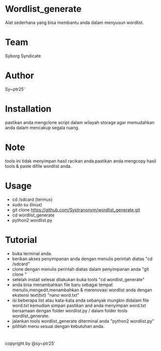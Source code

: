 # Wordlist_generate
Alat sederhana yang bisa membantu anda dalam menyusun wordlist.

# Team
 Syborg Syndicate
# Author 
 Sy~ptr25'
 
# Installation
pastikan anda mengclone script dalam wilayah storage
agar memudahkan anda dalam mencakup segala ruang.

# Note
tools ini tidak menyimpan hasil racikan anda.pastikan anda mengcopy hasil tools & paste difile wordlist anda.

# Usage
* cd /sdcard (termux)
* sudo su    (linux)
* git clone https://github.com/Syptranonym/wordlist_generate.git 
* cd wordlist_generate
* python2 wordlist.py

# Tutorial
* buka terminal anda.
* berikan akses penyimpanan anda dengan menulis perintah diatas "cd /sdcard" 
* clone dengan menulis perintah diatas dalam penyimpanan anda "git clone "
* setelah install selesai dilakukan buka tools "cd wordlist_generate"
* anda bisa menambahkan file baru sebagai tempat menulis,mengedit,menambahkan & merenovasi wordlist anda dengan ekstensi text(txt) "nano word.txt"
* isi beberapa list atau kata-kata anda sebanyak mungkin didalam file word.txt kemudian simpan pastikan and anda menyimpan word.txt bersamaan dengan folder wordlist.py / dalam folder tools wordlist_generate.
* jalankan tools wordlist_generate diterminal anda "python2 wordlist.py"
* pilihlah menu sesuai dengan kebutuhan anda.



#
copyright by @sy~ptr25'
